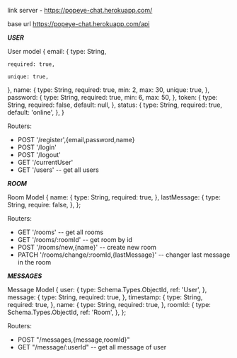 link server - https://popeye-chat.herokuapp.com/

base url https://popeye-chat.herokuapp.com/api

*********USER*********

User model {
email: {
    type: String,  
    
    required: true,  
    
    unique: true,  
    
  },
  name: {
    type: String,
    required: true,
    min: 2,
    max: 30,
    unique: true,
  },
  password: {
    type: String,
    required: true,
    min: 6,
    max: 50,
  },
  token: {
    type: String,
    required: false,
    default: null,
  },
  status: {
    type: String,
    required: true,
    default: 'online',
  },
}

Routers:

  - POST '/register',{email,password,name}
  - POST '/login'
  - POST '/logout'
  - GET '/currentUser'
  - GET '/users' -- get all users


*********ROOM*********

Room Model {
  name: {
    type: String,
    required: true,
  },
  lastMessage: {
    type: String,
    require: false,
  },
};

Routers:

- GET '/rooms' -- get all rooms
- GET '/rooms/:roomId' -- get room by id
- POST '/rooms/new,{name}' -- create new room
- PATCH '/rooms/change/:roomId,{lastMessage}' -- changer last message in the room


*********MESSAGES*********

Message Model {
  user: {
    type: Schema.Types.ObjectId,
    ref: 'User',
  },
  message: {
    type: String,
    required: true,
  },
  timestamp: {
    type: String,
    required: true,
  },
  name: {
    type: String,
    required: true,
  },
  roomId: {
    type: Schema.Types.ObjectId,
    ref: 'Room',
  },
};

Routers:

- POST "/messages,{message,roomId}"
- GET "/message/:userId" -- get all message of user
